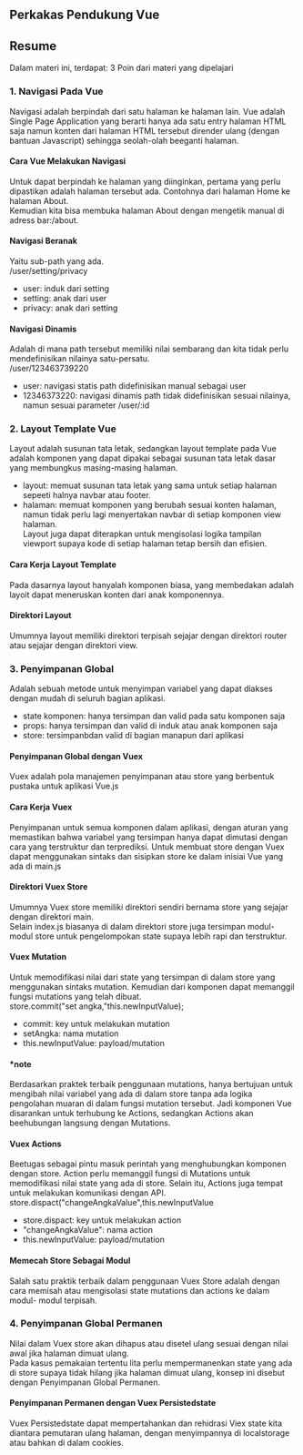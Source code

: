 ## Perkakas Pendukung Vue

## Resume
Dalam materi ini, terdapat:
3 Poin dari materi yang dipelajari


### 1. Navigasi Pada Vue
Navigasi adalah berpindah dari satu halaman ke halaman lain. Vue adalah Single Page Application yang berarti hanya ada satu entry halaman HTML saja namun konten dari halaman HTML tersebut dirender ulang (dengan bantuan Javascript) sehingga seolah-olah beeganti halaman.

#### Cara Vue Melakukan Navigasi
Untuk dapat berpindah ke halaman yang diinginkan, pertama yang perlu dipastikan adalah halaman tersebut ada. Contohnya dari halaman Home ke halaman About. <br>
Kemudian kita bisa membuka halaman About dengan mengetik manual di adress bar:/about.
#### Navigasi Beranak
Yaitu sub-path yang ada. <br>
/user/setting/privacy
- user: induk dari setting
- setting: anak dari user
- privacy: anak dari setting
#### Navigasi Dinamis
Adalah di mana path tersebut memiliki nilai sembarang dan kita tidak perlu mendefinisikan nilainya satu-persatu. <br>
/user/123463739220
- user: navigasi statis path didefinisikan manual sebagai user
- 12346373220: navigasi dinamis path tidak didefinisikan sesuai nilainya, namun sesuai parameter /user/:id

### 2. Layout Template Vue
Layout adalah susunan tata letak, sedangkan layout template pada Vue adalah komponen yang dapat dipakai sebagai susunan tata letak dasar yang membungkus masing-masing halaman.
- layout: memuat susunan tata letak yang sama untuk setiap halaman sepeeti halnya navbar atau footer.
- halaman: memuat komponen yang berubah sesuai konten halaman, namun tidak perlu lagi menyertakan navbar di setiap komponen view halaman. <br>
Layout juga dapat diterapkan untuk mengisolasi logika tampilan viewport supaya kode di setiap halaman tetap bersih dan efisien.
#### Cara Kerja Layout Template
Pada dasarnya layout hanyalah komponen biasa, yang membedakan adalah layoit dapat meneruskan konten dari anak komponennya.
#### Direktori Layout
Umumnya layout memiliki direktori terpisah sejajar dengan direktori router atau sejajar dengan direktori view.

### 3. Penyimpanan Global
Adalah sebuah metode untuk menyimpan variabel yang dapat diakses dengan mudah di seluruh bagian aplikasi.
- state komponen: hanya tersimpan dan valid pada satu komponen saja
- props: hanya tersimpan dan valid di induk atau anak komponen saja 
- store: tersimpanbdan valid di bagian manapun dari aplikasi
#### Penyimpanan Global dengan Vuex
Vuex adalah pola manajemen penyimpanan atau store yang berbentuk pustaka untuk aplikasi Vue.js
#### Cara Kerja Vuex
Penyimpanan untuk semua komponen dalam aplikasi, dengan aturan yang memastikan bahwa variabel yang tersimpan hanya dapat dimutasi dengan cara yang terstruktur dan terprediksi. Untuk membuat store dengan Vuex dapat menggunakan sintaks dan sisipkan store ke dalam inisiai Vue yang ada di main.js
#### Direktori Vuex Store
Umumnya Vuex store memiliki direktori sendiri bernama store yang sejajar dengan direktori main. <br>
Selain index.js biasanya di dalam direktori store juga tersimpan modul-modul store untuk pengelompokan state supaya lebih rapi dan terstruktur.

#### Vuex Mutation
Untuk memodifikasi nilai dari state yang tersimpan di dalam store yang menggunakan sintaks mutation. Kemudian dari komponen dapat memanggil fungsi mutations yang telah dibuat. <br>
store.commit("set angka,"this.newInputValue);
- commit: key untuk melakukan mutation
- setAngka: nama mutation
- this.newInputValue: payload/mutation
#### *note
Berdasarkan praktek terbaik penggunaan mutations, hanya bertujuan untuk mengibah nilai variabel yang ada di dalam store tanpa ada logika pengolahan muaran di dalam fungsi mutation tersebut. Jadi komponen Vue disarankan untuk terhubung ke Actions, sedangkan Actions akan beehubungan langsung dengan Mutations.

#### Vuex Actions
Beetugas sebagai pintu masuk perintah yang menghubungkan komponen dengan store. Action perlu memanggil fungsi di Mutations untuk memodifikasi nilai state yang ada di store. Selain itu, Actions juga tempat untuk melakukan komunikasi dengan API. <br>
store.dispact("changeAngkaValue",this.newInputValue
- store.dispact: key untuk melakukan action
- "changeAngkaValue": nama action
- this.newInputValue: payload/mutation
#### Memecah Store Sebagai Modul
Salah satu praktik terbaik dalam penggunaan Vuex Store adalah dengan cara memisah atau mengisolasi state mutations dan actions ke dalam modul- modul terpisah.

### 4. Penyimpanan Global Permanen
Nilai dalam Vuex store akan dihapus atau disetel ulang sesuai dengan nilai awal jika halaman dimuat ulang. <br>
Pada kasus pemakaian tertentu lita perlu mempermanenkan state yang ada di store supaya tidak hilang jika halaman dimuat ulang, konsep ini disebut dengan Penyimpanan Global Permanen.

#### Penyimpanan Permanen dengan Vuex Persistedstate
Vuex Persistedstate dapat mempertahankan dan rehidrasi Viex state kita diantara pemutaran ulang halaman, dengan menyimpannya di localstorage atau bahkan di dalam cookies.